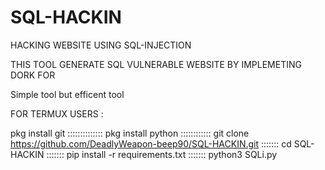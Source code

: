 # SQL-HACKIN
HACKING WEBSITE USING SQL-INJECTION 

THIS TOOL GENERATE  SQL VULNERABLE WEBSITE  BY IMPLEMETING DORK FOR 


Simple tool but efficent tool 

FOR TERMUX USERS :


pkg install git ::::::::::::::
pkg install python ::::::::::::
git clone https://github.com/DeadlyWeapon-beep90/SQL-HACKIN.git :::::::
cd SQL-HACKIN :::::::
pip install -r requirements.txt :::::::
python3 SQLi.py


